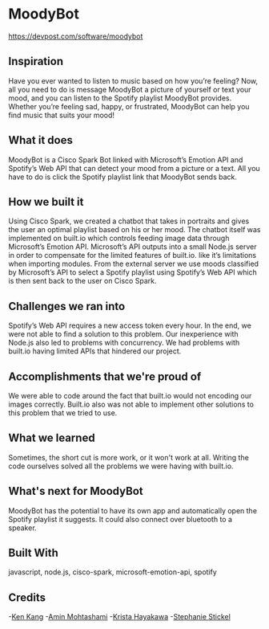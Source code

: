 # MoodyBot
https://devpost.com/software/moodybot

## Inspiration
Have you ever wanted to listen to music based on how you’re feeling? Now, all you need to do is message MoodyBot a picture of yourself or text your mood, and you can listen to the Spotify playlist MoodyBot provides. Whether you’re feeling sad, happy, or frustrated, MoodyBot can help you find music that suits your mood!

## What it does
MoodyBot is a Cisco Spark Bot linked with Microsoft’s Emotion API and Spotify’s Web API that can detect your mood from a picture or a text. All you have to do is click the Spotify playlist link that MoodyBot sends back.

## How we built it
Using Cisco Spark, we created a chatbot that takes in portraits and gives the user an optimal playlist based on his or her mood. The chatbot itself was implemented on built.io which controls feeding image data through Microsoft’s Emotion API. Microsoft’s API outputs into a small Node.js server in order to compensate for the limited features of built.io. like it’s limitations when importing modules. From the external server we use moods classified by Microsoft’s API to select a Spotify playlist using Spotify’s Web API which is then sent back to the user on Cisco Spark.

## Challenges we ran into
Spotify’s Web API requires a new access token every hour. In the end, we were not able to find a solution to this problem. Our inexperience with Node.js also led to problems with concurrency. We had problems with built.io having limited APIs that hindered our project.

## Accomplishments that we're proud of
We were able to code around the fact that built.io would not encoding our images correctly. Built.io also was not able to implement other solutions to this problem that we tried to use.

## What we learned
Sometimes, the short cut is more work, or it won't work at all. Writing the code ourselves solved all the problems we were having with built.io.

## What's next for MoodyBot
MoodyBot has the potential to have its own app and automatically open the Spotify playlist it suggests. It could also connect over bluetooth to a speaker.

## Built With
javascript, node.js, cisco-spark, microsoft-emotion-api, spotify

## Credits
-[Ken Kang](https://github.com/kenkangg)
-[Amin Mohtashami](https://github.com/Amin-Mohtashami)
-[Krista Hayakawa](https://github.com/kehayakawa)
-[Stephanie Stickel](https://github.com/stephstickel)
